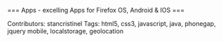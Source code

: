 === Apps - excelling Apps for Firefox OS, Android & IOS ===

Contributors: stancristinel
Tags: html5, css3, javascript, java, phonegap, jquery mobile, localstorage, geolocation

